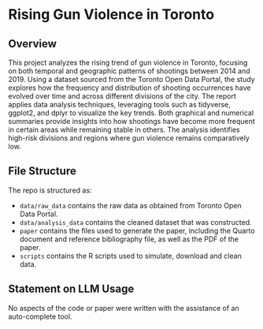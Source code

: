 # Rising Gun Violence in Toronto

## Overview

This project analyzes the rising trend of gun violence in Toronto, focusing on both temporal and geographic patterns of shootings between 2014 and 2019. Using a dataset sourced from the Toronto Open Data Portal, the study explores how the frequency and distribution of shooting occurrences have evolved over time and across different divisions of the city. The report applies data analysis techniques, leveraging tools such as tidyverse, ggplot2, and dplyr to visualize the key trends. Both graphical and numerical summaries provide insights into how shootings have become more frequent in certain areas while remaining stable in others. The analysis identifies high-risk divisions and regions where gun violence remains comparatively low.

## File Structure

The repo is structured as:

-   `data/raw_data` contains the raw data as obtained from Toronto Open Data Portal.
-   `data/analysis_data` contains the cleaned dataset that was constructed.
-   `paper` contains the files used to generate the paper, including the Quarto document and reference bibliography file, as well as the PDF of the paper. 
-   `scripts` contains the R scripts used to simulate, download and clean data.

## Statement on LLM Usage

No aspects of the code or paper were written with the assistance of an auto-complete tool.
